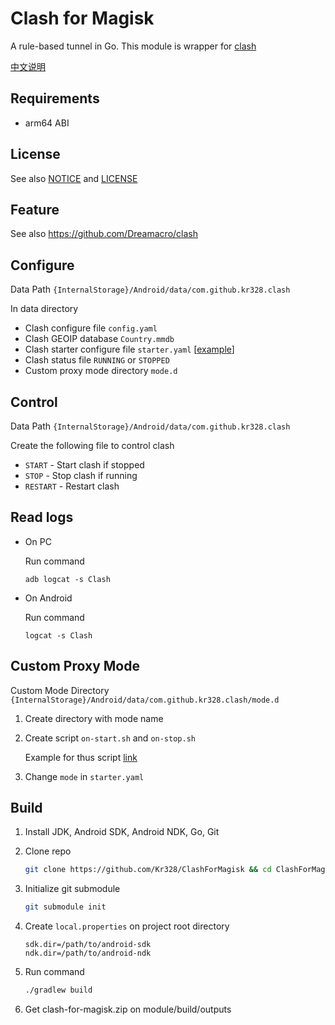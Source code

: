 # Clash for Magisk

A rule-based tunnel in Go. This module is wrapper for [clash](https://github.com/Dreamacro/clash) 

[中文说明](README_zh.md)

## Requirements

* arm64 ABI

## License

See also [NOTICE](NOTICE) and [LICENSE](LICENSE)  

## Feature

See also https://github.com/Dreamacro/clash



## Configure

Data Path  `{InternalStorage}/Android/data/com.github.kr328.clash`

In data directory

* Clash configure file `config.yaml`
* Clash GEOIP database `Country.mmdb`
* Clash starter configure file `starter.yaml` \[[example](https://github.com/Kr328/ClashForMagisk/blob/master/module/src/main/raw/magisk/core/starter.yaml)\]
* Clash status file `RUNNING` or `STOPPED`
* Custom proxy mode directory `mode.d`


## Control

Data Path  `{InternalStorage}/Android/data/com.github.kr328.clash`

Create the following file to control clash

* `START` - Start clash if stopped
* `STOP` - Stop clash if running
* `RESTART` - Restart clash 



## Read logs

* On PC

  Run command

  `adb logcat -s Clash`

* On Android

  Run command

  `logcat -s Clash`



## Custom Proxy Mode

Custom Mode Directory `{InternalStorage}/Android/data/com.github.kr328.clash/mode.d` 

1. Create directory with mode name

2. Create script `on-start.sh` and `on-stop.sh`

   Example for thus script [link](module/src/main/raw/magisk/core/mode.d/)

3. Change `mode` in `starter.yaml` 



## Build

1. Install JDK, Android SDK, Android NDK, Go, Git   

2. Clone repo
   
   ```bash
   git clone https://github.com/Kr328/ClashForMagisk && cd ClashForMagisk
   ```

3. Initialize git submodule

   ```bash
   git submodule init
   ```

4. Create `local.properties` on project root directory  
   ```properties
   sdk.dir=/path/to/android-sdk
   ndk.dir=/path/to/android-ndk
   ```

5. Run command   
   ```bash
   ./gradlew build
   ```

6. Get clash-for-magisk.zip on module/build/outputs  
